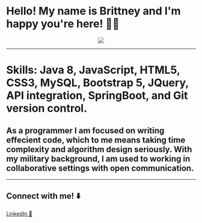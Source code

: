 # Hello! My name is Brittney and I'm happy you're here! 👋🏾

<div id="header" align="center">
<img src="https://media.giphy.com/media/EpexCAuRQQGd6YizGn/giphy.gif"/>
</div>  
<!-- [![Anurag's GitHub stats](https://github-readme-stats.vercel.app/api?username=BrittneyBrinson&show_icons=true&theme=dracula)](https://github.com/anuraghazra/github-readme-stats)
![](https://komarev.com/ghpvc/?username=BrittneyBrinson) -->
<hr>
<h1> Skills: Java 8, JavaScript, HTML5, CSS3, MySQL, Bootstrap 5, JQuery, API integration, SpringBoot, and Git version control.   </h1>
<h2>As a programmer I am focused on writing effecient code, which to me means taking time complexity and algorithm design seriously. With my military background, I am used to working in collaborative settings with open communication. </h2>
<hr>

## Connect with me! ⬇️
<a href="https://www.linkedin.com/in/brittney-brinson-b623bb245/">LinkedIn 💼</a>


